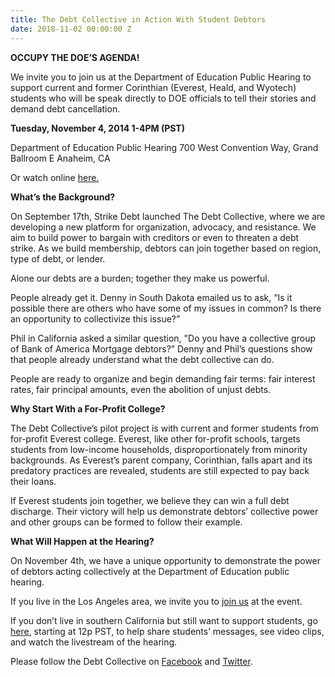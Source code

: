```yaml
---
title: The Debt Collective in Action With Student Debtors
date: 2018-11-02 00:00:00 Z
---
```



**OCCUPY THE DOE’S AGENDA!**

We invite you to join us at the Department of Education Public Hearing to support current and former Corinthian (Everest, Heald, and Wyotech) students who will be speak directly to DOE officials to tell their stories and demand debt cancellation.

**Tuesday, November 4, 2014 1-4PM (PST)**

Department of Education Public Hearing
700 West  Convention Way, Grand Ballroom E
Anaheim, CA

Or watch online [here.](http://corinthian.debt.is) 

**What’s the Background?**

On September 17th, Strike Debt launched The Debt Collective, where we are developing a new platform for organization, advocacy, and resistance. We aim to build power to bargain with creditors or even to threaten a debt strike. As we build membership, debtors can join together based on region, type of debt, or lender.

Alone our debts are a burden; together they make us powerful.

People already get it.  Denny in South Dakota emailed us to ask, “Is it possible there are others who have some of my issues in common? Is there an opportunity to collectivize this issue?”

Phil in California asked a similar question, "Do you have a collective group of Bank of America Mortgage debtors?” Denny and Phil’s questions show that people already understand what the debt collective can do.

People are ready to organize and begin demanding fair terms: fair interest rates, fair principal amounts, even the abolition of unjust debts.

**Why Start With a For-Profit College?**

The Debt Collective’s pilot project is with current and former students from for-profit Everest college. Everest, like other for-profit schools, targets students from low-income households, disproportionately from minority backgrounds. As Everest’s parent company, Corinthian, falls apart and its predatory practices are revealed, students are still expected to pay back their loans. 

If Everest students join together, we believe they can win a full debt discharge. Their victory will help us demonstrate debtors’ collective power and other groups can be formed to follow their example.

**What Will Happen at the Hearing?**

On November 4th, we have a unique opportunity to demonstrate the power of debtors acting collectively at the Department of Education public hearing.

If you live in the Los Angeles area, we invite you to [join us](http://www.facebook.com/events/391157897699338/) at the event.

If you don’t live in southern California but still want to support students, go [here](http://corinthian.debt.is), starting at 12p PST, to help share students’ messages, see video clips, and watch the livestream of the hearing.

Please follow the Debt Collective on [Facebook](http://www.facebook.com/DebtCollective) and [Twitter](http://twitter.com/strikedebt).

